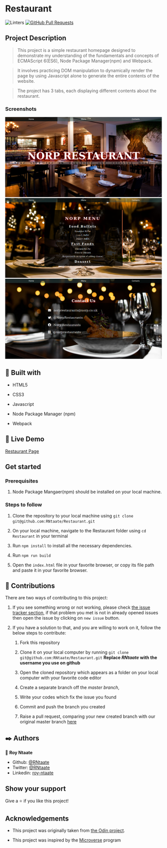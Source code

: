 # Restaurant

![Linters](https://github.com/RNtaate/Web_Scraper/workflows/Linters/badge.svg)
[![GitHub Pull Requests](https://img.shields.io/badge/GitHub-Pull%20Requests-blue)]()

## Project Description

> This project is a simple restaurant homepage designed to demonstrate my understanding of the fundamentals and concepts of ECMAScript 6(ES6), Node Package Manager(npm) and Webpack.

> It involves practicing DOM manipulation to dynamically render the page by using Javascript alone to generate the entire contents of the website.

> The project has 3 tabs, each displaying different contents about the restaurant.

### Screenshots

![](images/screen_rest1.png)
![](images/screen_rest2.png)
![](images/screen_rest3.png)

##  🔧 Built with

- HTML5

- CSS3
- Javascript
- Node Package Manager (npm)
- Webpack

## 🔴 Live Demo

[Restaurant Page](https://rntaate.github.io/Restaurant/dist/index.html)

## Get started
### Prerequisites
1. Node Package Mangaer(npm) should be installed on your local machine.

### Steps to follow
1. Clone the repository to your local machine using `git clone git@github.com:RNtaate/Restaurant.git`

1. On your local machine, navigate to the Restaurant folder using `cd Restaurant` in your terminal

1. Run `npm install` to install all the necessary dependencies.

1. Run `npm run build`

1. Open the `index.html` file in your favorite browser, or copy its file path and paste it in your favorite browser.

## 🤝 Contributions
  There are two ways of contributing to this project:

1. If you see something wrong or not working, please check [the issue tracker section](https://github.com/RNtaate/Restaurant/issues), if that problem you met is not in already opened issues then open the issue by clicking on `new issue` button.

2. If you have a solution to that, and you are willing to work on it, follow the below steps to contribute:
    1.  Fork this repository

    1.  Clone it on your local computer by running `git clone git@github.com:RNtaate/Restaurant.git` __Replace *RNtaate* with the username you use on github__
    1.  Open the cloned repository which appears as a folder on your local computer with your favorite code editor
    1.  Create a separate branch off the *master branch*,
    1.  Write your codes which fix the issue you found
    1.  Commit and push the branch you created
    1.  Raise a pull request, comparing your new created branch with our original master branch [here](https://github.com/RNtaate/Restaurant)

## ✒️  Authors

👤 **Roy Ntaate**

- Github: [@RNtaate](https://github.com/RNtaate)
- Twitter: [@RNtaate](https://twitter.com/RNtaate)
- Linkedin: [roy-ntaate](https://linkedin.com/in/roy-ntaate)

## Show your support

Give a ⭐️ if you like this project!

## Acknowledgements

- This project was originally taken from [the Odin project](https://www.theodinproject.com/courses/javascript/lessons/restaurant-page).

- This project was inspired by the [Microverse](https:www.microverse.org) program
